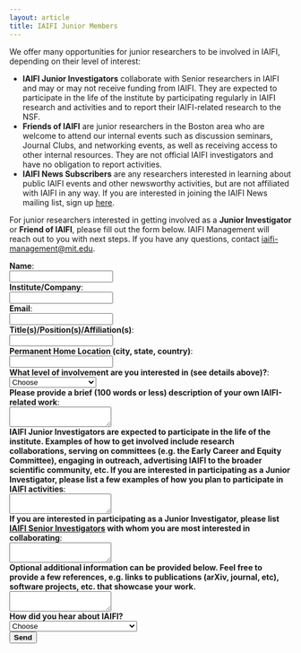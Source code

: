 ```yaml
---
layout: article
title: IAIFI Junior Members
---
```


We offer many opportunities for junior researchers to be involved in IAIFI, depending on their level of interest:

* **IAIFI Junior Investigators** collaborate with Senior researchers in IAIFI and may or may not receive funding from IAIFI. They are expected to participate in the life of the institute by participating regularly in IAIFI research and activities and to report their IAIFI-related research to the NSF.
* **Friends of IAIFI** are junior researchers in the Boston area who are welcome to attend our internal events such as discussion seminars, Journal Clubs, and networking events, as well as receiving access to other internal resources. They are not official IAIFI investigators and have no obligation to report activities.
* **IAIFI News Subscribers** are any researchers interested in learning about public IAIFI events and other newsworthy activities, but are not affiliated with IAIFI in any way. If you are interested in joining the IAIFI News mailing list, sign up [here](http://mailman.mit.edu/mailman/listinfo/iaifi-news).

For junior researchers interested in getting involved as a **Junior Investigator** or **Friend of IAIFI**, please fill out the form below. IAIFI Management will reach out to you with next steps. If you have any questions, contact [iaifi-management@mit.edu](mailto:iaifi-management@mit.edu).


<form action="https://formspree.io/f/xgerdoqg" method="POST">

<label>
<b>Name</b>: <br>
<input type="text" name="name">
</label>
<br>
<label>
<b>Institute/Company</b>: <br>
<input type="text" name="institute">
</label>
<br>
<label>
<b>Email</b>: <br>
<input type="email" name="replyto" >
</label>
<br>
<label>
<b>Title(s)/Position(s)/Affiliation(s)</b>: <br>
<input type="text" name="title">
</label>
<br>
<label>
<b>Permanent Home Location (city, state, country)</b>: <br>
<input type="text" name="address">
</label>
<br>
<label>
<b>What level of involvement are you interested in (see details above)?</b>: </label> <br> 
<select name="level" id="timely" required="">
  <option value="Choose" selected="" disabled="">Choose</option>
  <option value="1">Junior Investigator</option>
  <option value="2">Friend of IAIFI</option>
  <option value="2">IAIFI News Subscriber</option>
</select>
<br>
<label>
<b>Please provide a brief (100 words or less) description of your own IAIFI-related work</b>: <br>
<textarea name="research"></textarea>
</label>
<br>
<label>
<b>IAIFI Junior Investigators are expected to participate in the life of the institute.  Examples of how to get involved include research collaborations, serving on committees (e.g. the Early Career and Equity Committee), engaging in outreach, advertising IAIFI to the broader scientific community, etc. If you are interested in participating as a Junior Investigator, please list a few examples of how you plan to participate in IAIFI activities</b>: <br>
<textarea name="planned-activities"></textarea>
</label>
<br>
<label>
<b>If you are interested in participating as a Junior Investigator, please list <a href="https://iaifi.org/people#senior-investigators">IAIFI Senior Investigators</a> with whom you are most interested in collaborating</b>: <br>
<textarea name="collaborators"></textarea>
</label>
<br>
<label>
<b>Optional additional information can be provided below. Feel free to provide a few references, e.g. links to publications (arXiv, journal, etc), software projects, etc. that showcase your work.</b>
<br>
<textarea name="collaborators"></textarea>
</label> 
<br>
<label>
<b>How did you hear about IAIFI?</b> </label> <br> 
<select name="level" id="timely" required="">
  <option value="Choose" selected="" disabled="">Choose</option>
  <option value="1">IAIFI Senior Investigator or Affiliate</option>
  <option value="2">Junior member of IAIFI</option>
  <option value="3">Other faculty</option>
  <option value="4">Other postdocs/students</option>
  <option value="5">IAIFI Website</option>
  <option value="6">Twitter</option>
  <option value="7">Other</option>
</select>
<br>
<button type="submit" class="formbutton"><b>Send</b></button>
</form>
